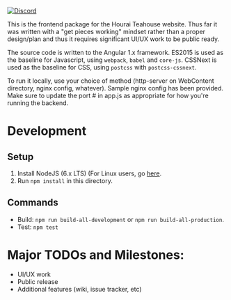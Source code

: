 [![Discord](https://discordapp.com/api/guilds/151219753434742784/widget.png)](https://discord.gg/VuZhs9V)

This is the frontend package for the Hourai Teahouse website.
Thus far it was written with a "get pieces working" mindset rather than a
proper design/plan and thus it requires significant UI/UX work to be public
ready.

The source code is written to the Angular 1.x framework.
ES2015 is used as the baseline for Javascript, using `webpack`, `babel` and `core-js`.
CSSNext is used as the baseline for CSS, using `postcss` with `postcss-cssnext`.

To run it locally, use your choice of method (http-server on WebContent directory, nginx config, whatever).
Sample nginx config has been provided.
Make sure to update the port # in app.js as appropriate for how you're running the backend.

Development
===

Setup
---

1. Install NodeJS (6.x LTS) (For Linux users, go [here](https://nodejs.org/en/download/package-manager/).
2. Run `npm install` in this directory.

Commands
---

* Build: `npm run build-all-development` or `npm run build-all-production`.
* Test: `npm test`

Major TODOs and Milestones:
===
- UI/UX work
- Public release
- Additional features (wiki, issue tracker, etc)
